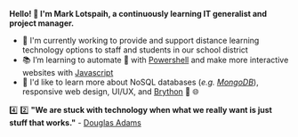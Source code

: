 **Hello! 👋 I'm Mark Lotspaih, a continuously learning IT generalist and project manager.**

- :hammer: I'm currently working to provide and support distance learning technology options to staff and students in our school district
- :books: I’m learning to automate :robot: with [Powershell](https://nostarch.com/powershellsysadmins) and make more interactive websites with [Javascript](https://www.oreilly.com/library/view/javascript-the-definitive/9781491952016/)
- :thought_balloon: I'd like to learn more about NoSQL databases (*e.g. [MongoDB](https://github.com/mongodb/mongo)*), responsive web design, UI/UX, and [Brython](https://github.com/brython-dev/brython) :snake: :globe_with_meridians:

:four: :two: **"We are stuck with technology when what we really want is just stuff that works."** - [Douglas Adams](https://douglasadams.com/)

